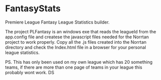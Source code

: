 # FantasyStats
Premiere League Fantasy League Statistics builder.

The project PLFantasy is an windows exe that reads the leagueId from the app.config file and createse the javascript files needed for the Norrtan project to work properly.
Copy all the .js files created into the Norrtan directory and check the Index.html file in a browser for your personal league statistics.

PS. This has only been used on my own league which has 20 something teams, if there are more than one page of teams in your league this probably wont work.
DS

